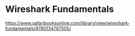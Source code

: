 # Wireshark Fundamentals

https://www.safaribooksonline.com/library/view/wireshark-fundamentals/9780134767505/
